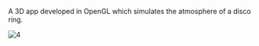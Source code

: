 A 3D app developed in OpenGL which simulates the atmosphere of a disco ring.

![4](https://user-images.githubusercontent.com/57312446/155387201-c9652991-ea52-4380-925f-42f86c7587f6.png)
